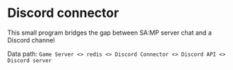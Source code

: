# Discord connector

This small program bridges the gap between SA:MP server chat and a Discord channel

Data path:
`Game Server <> redis <> Discord Connector <> Discord API <> Discord server`
